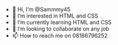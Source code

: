 - 👋 Hi, I’m @Sammmy45
- 👀 I’m interested in HTML and CSS
- 🌱 I’m currently learning HTML and CSS
- 💞️ I’m looking to collaborate on any job
- 📫 How to reach me on 08186796252

<!---
Sammmy45/Sammmy45 is a ✨ special ✨ repository because its `README.md` (this file) appears on your GitHub profile.
You can click the Preview link to take a look at your changes.
--->
